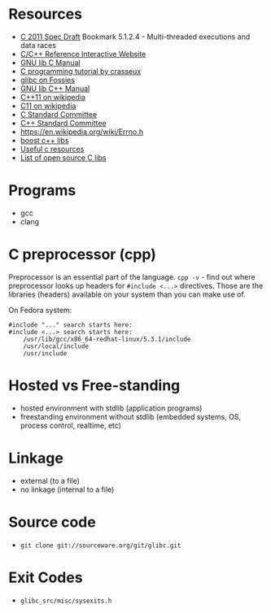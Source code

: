 # Resources
- [C 2011 Spec Draft](http://www.open-std.org/jtc1/sc22/wg14/www/docs/n1570.pdf) Bookmark 5.1.2.4 - Multi-threaded executions and data races
- [C/C++ Reference Interactive Website](http://en.cppreference.com/w/)
- [GNU lib C Manual](https://www.gnu.org/software/libc/manual)
- [C programming tutorial by crasseux](http://www.crasseux.com/books/ctutorial/)
- [glibc on Fossies](https://fossies.org/dox/glibc-2.23/index.html)
- [GNU lib C++ Manual](https://gcc.gnu.org/onlinedocs/libstdc++/manual/)
- [C++11 on wikipedia](https://en.wikipedia.org/wiki/C++11)
- [C11 on wikipedia](https://en.wikipedia.org/wiki/C11_(C_standard_revision))
- [C Standard Committee](http://www.open-std.org/jtc1/sc22/wg14/)
- [C++ Standard Committee](http://www.open-std.org/jtc1/sc22/wg21/)
- https://en.wikipedia.org/wiki/Errno.h
- [boost c++ libs](http://www.boost.org/)
- [Useful c resources](http://en.cppreference.com/w/c/links)
- [List of open source C libs](http://en.cppreference.com/w/c/links/libs)

# Programs
- gcc
- clang

# C preprocessor (cpp)
Preprocessor is an essential part of the language.
`cpp -v` - find out where preprocessor looks up headers for `#include <...>` directives. Those are the libraries (headers) available on your system than you can make use of.

On Fedora system:
```
#include "..." search starts here:
#include <...> search starts here:
    /usr/lib/gcc/x86_64-redhat-linux/5.3.1/include
    /usr/local/include
    /usr/include
```

# Hosted vs Free-standing
- hosted environment with stdlib (application programs)
- freestanding environment without stdlib (embedded systems, OS, process control, realtime, etc)

# Linkage
- external (to a file)
- no linkage (internal to a file)

# Source code
- `git clone git://sourceware.org/git/glibc.git`

# Exit Codes
- `glibc_src/misc/sysexits.h`

